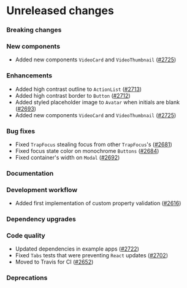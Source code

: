 # Unreleased changes

### Breaking changes

### New components

- Added new components `VideoCard` and `VideoThumbnail` ([#2725](https://github.com/Shopify/polaris-react/pull/2725))

### Enhancements

- Added high contrast outline to `ActionList` ([#2713](https://github.com/Shopify/polaris-react/pull/2713))
- Added high contrast border to `Button` ([#2712](https://github.com/Shopify/polaris-react/pull/2712))
- Added styled placeholder image to `Avatar` when initials are blank ([#2693](https://github.com/Shopify/polaris-react/pull/2693))
- Added new components `VideoCard` and `VideoThumbnail` ([#2725](https://github.com/Shopify/polaris-react/pull/2725))

### Bug fixes

- Fixed `TrapFocus` stealing focus from other `TrapFocus`'s ([#2681](https://github.com/Shopify/polaris-react/pull/2681))
- Fixed focus state color on monochrome `Buttons` ([#2684](https://github.com/Shopify/polaris-react/pull/2684))
- Fixed container's width on `Modal` ([#2692](https://github.com/Shopify/polaris-react/pull/2692))

### Documentation

### Development workflow

- Added first implementation of custom property validation ([#2616](https://github.com/Shopify/polaris-react/pull/2616))

### Dependency upgrades

### Code quality

- Updated dependencies in example apps ([#2722](https://github.com/Shopify/polaris-react/pull/2722))
- Fixed `Tabs` tests that were preventing `React` updates ([#2702](https://github.com/Shopify/polaris-react/pull/2702))
- Moved to Travis for CI ([#2652](https://github.com/Shopify/polaris-react/pull/2652))

### Deprecations
